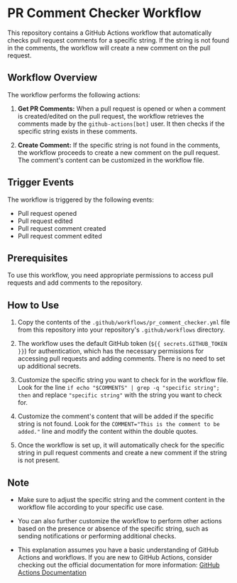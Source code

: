 # PR Comment Checker Workflow

This repository contains a GitHub Actions workflow that automatically checks pull request comments for a specific string. If the string is not found in the comments, the workflow will create a new comment on the pull request.

## Workflow Overview

The workflow performs the following actions:

1. **Get PR Comments:** When a pull request is opened or when a comment is created/edited on the pull request, the workflow retrieves the comments made by the `github-actions[bot]` user. It then checks if the specific string exists in these comments.

2. **Create Comment:** If the specific string is not found in the comments, the workflow proceeds to create a new comment on the pull request. The comment's content can be customized in the workflow file.

## Trigger Events

The workflow is triggered by the following events:

- Pull request opened
- Pull request edited
- Pull request comment created
- Pull request comment edited

## Prerequisites

To use this workflow, you need appropriate permissions to access pull requests and add comments to the repository.

## How to Use

1. Copy the contents of the `.github/workflows/pr_comment_checker.yml` file from this repository into your repository's `.github/workflows` directory.

2. The workflow uses the default GitHub token (`${{ secrets.GITHUB_TOKEN }}`) for authentication, which has the necessary permissions for accessing pull requests and adding comments. There is no need to set up additional secrets.

3. Customize the specific string you want to check for in the workflow file. Look for the line `if echo "$COMMENTS" | grep -q "specific string"; then` and replace `"specific string"` with the string you want to check for.

4. Customize the comment's content that will be added if the specific string is not found. Look for the `COMMENT="This is the comment to be added."` line and modify the content within the double quotes.

5. Once the workflow is set up, it will automatically check for the specific string in pull request comments and create a new comment if the string is not present.

## Note

- Make sure to adjust the specific string and the comment content in the workflow file according to your specific use case.

- You can also further customize the workflow to perform other actions based on the presence or absence of the specific string, such as sending notifications or performing additional checks.

- This explanation assumes you have a basic understanding of GitHub Actions and workflows. If you are new to GitHub Actions, consider checking out the official documentation for more information: [GitHub Actions Documentation](https://docs.github.com/en/actions)
